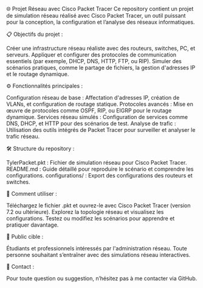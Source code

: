 🌐 Projet Réseau avec Cisco Packet Tracer
Ce repository contient un projet de simulation réseau réalisé avec Cisco Packet Tracer, un outil puissant pour la conception, la configuration et l’analyse des réseaux informatiques.

📋 Objectifs du projet :

Créer une infrastructure réseau réaliste avec des routeurs, switches, PC, et serveurs.
Appliquer et configurer des protocoles de communication essentiels (par exemple, DHCP, DNS, HTTP, FTP, ou RIP).
Simuler des scénarios pratiques, comme le partage de fichiers, la gestion d'adresses IP et le routage dynamique.

⚙️ Fonctionnalités principales :

Configuration réseau de base : Affectation d'adresses IP, création de VLANs, et configuration de routage statique.
Protocoles avancés : Mise en œuvre de protocoles comme OSPF, RIP, ou EIGRP pour le routage dynamique.
Services réseau simulés : Configuration de services comme DNS, DHCP, et HTTP pour des scénarios de test.
Analyse de trafic : Utilisation des outils intégrés de Packet Tracer pour surveiller et analyser le trafic réseau.

🛠️ Structure du repository :

TylerPacket.pkt : Fichier de simulation réseau pour Cisco Packet Tracer.
README.md : Guide détaillé pour reproduire le scénario et comprendre les configurations.
configurations/ : Export des configurations des routeurs et switches.

🚀 Comment utiliser :

Téléchargez le fichier .pkt et ouvrez-le avec Cisco Packet Tracer (version 7.2 ou ultérieure).
Explorez la topologie réseau et visualisez les configurations.
Testez ou modifiez les scénarios pour apprendre et pratiquer davantage.

🌟 Public cible :

Étudiants et professionnels intéressés par l'administration réseau.
Toute personne souhaitant s’entraîner avec des simulations réseau interactives.

📧 Contact :

Pour toute question ou suggestion, n’hésitez pas à me contacter via GitHub.
